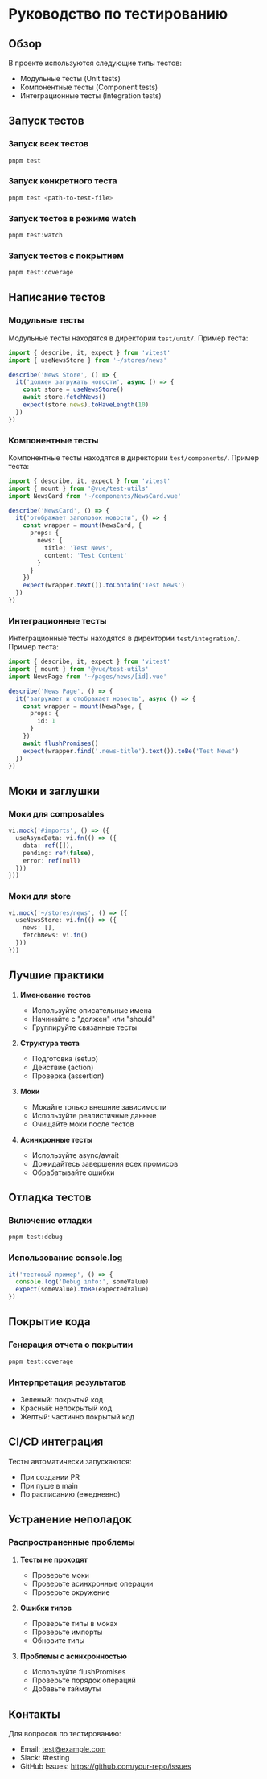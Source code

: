 # Руководство по тестированию

## Обзор

В проекте используются следующие типы тестов:
- Модульные тесты (Unit tests)
- Компонентные тесты (Component tests)
- Интеграционные тесты (Integration tests)

## Запуск тестов

### Запуск всех тестов

```bash
pnpm test
```

### Запуск конкретного теста

```bash
pnpm test <path-to-test-file>
```

### Запуск тестов в режиме watch

```bash
pnpm test:watch
```

### Запуск тестов с покрытием

```bash
pnpm test:coverage
```

## Написание тестов

### Модульные тесты

Модульные тесты находятся в директории `test/unit/`. Пример теста:

```typescript
import { describe, it, expect } from 'vitest'
import { useNewsStore } from '~/stores/news'

describe('News Store', () => {
  it('должен загружать новости', async () => {
    const store = useNewsStore()
    await store.fetchNews()
    expect(store.news).toHaveLength(10)
  })
})
```

### Компонентные тесты

Компонентные тесты находятся в директории `test/components/`. Пример теста:

```typescript
import { describe, it, expect } from 'vitest'
import { mount } from '@vue/test-utils'
import NewsCard from '~/components/NewsCard.vue'

describe('NewsCard', () => {
  it('отображает заголовок новости', () => {
    const wrapper = mount(NewsCard, {
      props: {
        news: {
          title: 'Test News',
          content: 'Test Content'
        }
      }
    })
    expect(wrapper.text()).toContain('Test News')
  })
})
```

### Интеграционные тесты

Интеграционные тесты находятся в директории `test/integration/`. Пример теста:

```typescript
import { describe, it, expect } from 'vitest'
import { mount } from '@vue/test-utils'
import NewsPage from '~/pages/news/[id].vue'

describe('News Page', () => {
  it('загружает и отображает новость', async () => {
    const wrapper = mount(NewsPage, {
      props: {
        id: 1
      }
    })
    await flushPromises()
    expect(wrapper.find('.news-title').text()).toBe('Test News')
  })
})
```

## Моки и заглушки

### Моки для composables

```typescript
vi.mock('#imports', () => ({
  useAsyncData: vi.fn(() => ({
    data: ref([]),
    pending: ref(false),
    error: ref(null)
  }))
}))
```

### Моки для store

```typescript
vi.mock('~/stores/news', () => ({
  useNewsStore: vi.fn(() => ({
    news: [],
    fetchNews: vi.fn()
  }))
}))
```

## Лучшие практики

1. **Именование тестов**
   - Используйте описательные имена
   - Начинайте с "должен" или "should"
   - Группируйте связанные тесты

2. **Структура теста**
   - Подготовка (setup)
   - Действие (action)
   - Проверка (assertion)

3. **Моки**
   - Мокайте только внешние зависимости
   - Используйте реалистичные данные
   - Очищайте моки после тестов

4. **Асинхронные тесты**
   - Используйте async/await
   - Дожидайтесь завершения всех промисов
   - Обрабатывайте ошибки

## Отладка тестов

### Включение отладки

```bash
pnpm test:debug
```

### Использование console.log

```typescript
it('тестовый пример', () => {
  console.log('Debug info:', someValue)
  expect(someValue).toBe(expectedValue)
})
```

## Покрытие кода

### Генерация отчета о покрытии

```bash
pnpm test:coverage
```

### Интерпретация результатов

- Зеленый: покрытый код
- Красный: непокрытый код
- Желтый: частично покрытый код

## CI/CD интеграция

Тесты автоматически запускаются:
- При создании PR
- При пуше в main
- По расписанию (ежедневно)

## Устранение неполадок

### Распространенные проблемы

1. **Тесты не проходят**
   - Проверьте моки
   - Проверьте асинхронные операции
   - Проверьте окружение

2. **Ошибки типов**
   - Проверьте типы в моках
   - Проверьте импорты
   - Обновите типы

3. **Проблемы с асинхронностью**
   - Используйте flushPromises
   - Проверьте порядок операций
   - Добавьте таймауты

## Контакты

Для вопросов по тестированию:
- Email: test@example.com
- Slack: #testing
- GitHub Issues: https://github.com/your-repo/issues 